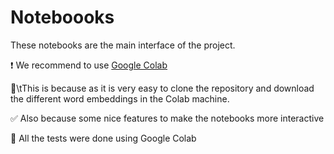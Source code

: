 # Noteboooks

These notebooks are the main interface of the project.

:heavy_exclamation_mark: We recommend to use [Google Colab](https://colab.research.google.com/notebooks/intro.ipynb#)

:small_orange_diamond:\tThis is because as it is very easy to clone the repository and download the different word embeddings in the Colab machine.

:white_check_mark: Also because some nice features to make the notebooks more interactive

:small_orange_diamond: All the tests were done using Google Colab





